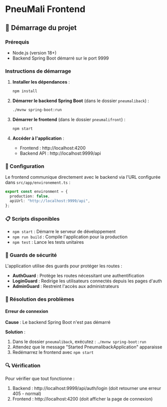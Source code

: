 # PneuMali Frontend

## 🚀 Démarrage du projet

### Prérequis

- Node.js (version 18+)
- Backend Spring Boot démarré sur le port 9999

### Instructions de démarrage

1. **Installer les dépendances** :

   ```bash
   npm install
   ```

2. **Démarrer le backend Spring Boot** (dans le dossier `pneumaliback`) :

   ```bash
   ./mvnw spring-boot:run
   ```

3. **Démarrer le frontend** (dans le dossier `pneumalifront`) :

   ```bash
   npm start
   ```

4. **Accéder à l'application** :
   - Frontend : http://localhost:4200
   - Backend API : http://localhost:9999/api

### 🔧 Configuration

Le frontend communique directement avec le backend via l'URL configurée dans `src/app/environement.ts` :

```typescript
export const environment = {
  production: false,
  apiUrl: "http://localhost:9999/api",
};
```

### 📋 Scripts disponibles

- `npm start` : Démarre le serveur de développement
- `npm run build` : Compile l'application pour la production
- `npm test` : Lance les tests unitaires

### 🔐 Guards de sécurité

L'application utilise des guards pour protéger les routes :

- **AuthGuard** : Protège les routes nécessitant une authentification
- **LoginGuard** : Redirige les utilisateurs connectés depuis les pages d'auth
- **AdminGuard** : Restreint l'accès aux administrateurs

### 🚨 Résolution des problèmes

#### Erreur de connexion

**Cause** : Le backend Spring Boot n'est pas démarré

**Solution** :

1. Dans le dossier `pneumaliback`, exécutez : `./mvnw spring-boot:run`
2. Attendez que le message "Started PneumalibackApplication" apparaisse
3. Redémarrez le frontend avec `npm start`

### 🔍 Vérification

Pour vérifier que tout fonctionne :

1. Backend : http://localhost:9999/api/auth/login (doit retourner une erreur 405 - normal)
2. Frontend : http://localhost:4200 (doit afficher la page de connexion)
